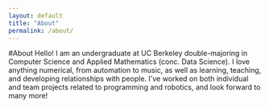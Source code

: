 ```yaml
---
layout: default
title: "About"
permalink: /about/
---
```

#About
Hello! I am an undergraduate at UC Berkeley double-majoring in Computer Science and Applied Mathematics (conc. Data Science). I love anything numerical, from automation to music, as well as learning, teaching, and developing relationships with people. I've worked on both individual and team projects related to programming and robotics, and look forward to many more!